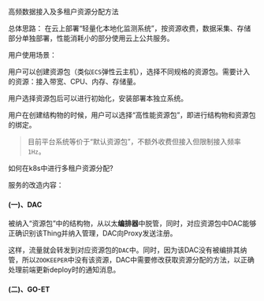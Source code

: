 高频数据接入及多租户资源分配方法



总体思路： 在云上部署“轻量化本地化监测系统”，按资源收费，数据采集、存储部分单独部署，性能消耗小的部分使用云上公共服务。



用户使用场景：

用户可以创建资源包（类似`ECS`弹性云主机），选择不同规格的资源包。需要计入的资源：接入带宽、CPU、内存、存储量。

用户选择资源包后可以进行初始化，安装部署本独立系统。

用户在创建结构物的时候，用户可以选择“高性能资源包”，即进行结构物和资源包的绑定。

> 目前平台系统等价于“默认资源包”，不额外收费但接入但限制接入频率`1Hz`。



如何在k8s中进行多租户资源分配?



服务的改造内容：

#### (一)、DAC

被纳入“资源包”中的结构物，从以太**编排器**中脱管，同时，对应资源包中DAC能够正确识别该Thing并纳入管理，DAC向Proxy发送注册。

这样，流量就会转发到对应资源包的`DAC`中。同时，因为该DAC没有被编排其纳管，所以`ZOOKEEPER`中没有该资源，DAC中需要修改获取资源分配的方法，以正确处理前端更新deploy时的通知消息。



#### (二)、GO-ET


